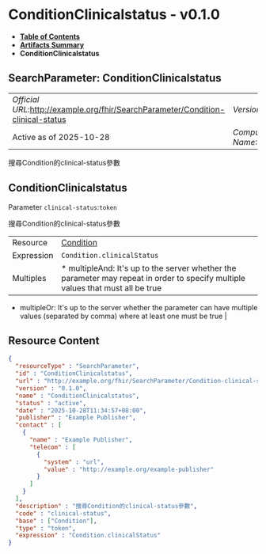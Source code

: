 # ConditionClinicalstatus - v0.1.0

* [**Table of Contents**](toc.md)
* [**Artifacts Summary**](artifacts.md)
* **ConditionClinicalstatus**

## SearchParameter: ConditionClinicalstatus 

| | |
| :--- | :--- |
| *Official URL*:http://example.org/fhir/SearchParameter/Condition-clinical-status | *Version*:0.1.0 |
| Active as of 2025-10-28 | *Computable Name*:ConditionClinicalstatus |

 
搜尋Condition的clinical-status參數 

## ConditionClinicalstatus

Parameter `clinical-status`:`token`

搜尋Condition的clinical-status參數

| | |
| :--- | :--- |
| Resource | [Condition](http://hl7.org/fhir/R4/condition.html) |
| Expression | `Condition.clinicalStatus` |
| Multiples | * multipleAnd: It's up to the server whether the parameter may repeat in order to specify multiple values that must all be true
* multipleOr: It's up to the server whether the parameter can have multiple values (separated by comma) where at least one must be true
 |



## Resource Content

```json
{
  "resourceType" : "SearchParameter",
  "id" : "ConditionClinicalstatus",
  "url" : "http://example.org/fhir/SearchParameter/Condition-clinical-status",
  "version" : "0.1.0",
  "name" : "ConditionClinicalstatus",
  "status" : "active",
  "date" : "2025-10-28T11:34:57+08:00",
  "publisher" : "Example Publisher",
  "contact" : [
    {
      "name" : "Example Publisher",
      "telecom" : [
        {
          "system" : "url",
          "value" : "http://example.org/example-publisher"
        }
      ]
    }
  ],
  "description" : "搜尋Condition的clinical-status參數",
  "code" : "clinical-status",
  "base" : ["Condition"],
  "type" : "token",
  "expression" : "Condition.clinicalStatus"
}

```

